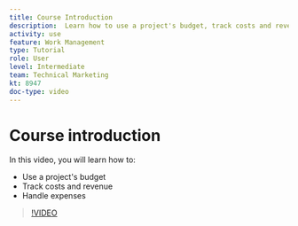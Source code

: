 ```yaml
---
title: Course Introduction
description:  Learn how to use a project's budget, track costs and revenue, and handle expenses in [!DNL  Workfront].
activity: use
feature: Work Management
type: Tutorial
role: User
level: Intermediate
team: Technical Marketing
kt: 8947 
doc-type: video
---
```

# Course introduction

In this video, you will learn how to:

* Use a project's budget
* Track costs and revenue
* Handle expenses

>[!VIDEO](https://video.tv.adobe.com/v/335207/?quality=12)
